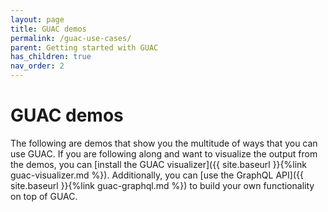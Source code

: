 ```yaml
---
layout: page
title: GUAC demos
permalink: /guac-use-cases/
parent: Getting started with GUAC
has_children: true
nav_order: 2
---
```


# GUAC demos

The following are demos that show you the multitude of ways that you can use
GUAC. If you are following along and want to visualize the output from the
demos, you can [install the GUAC visualizer]({{ site.baseurl }}{%link
guac-visualizer.md %}). Additionally, you can [use the GraphQL API]({{
site.baseurl }}{%link guac-graphql.md %}) to build your own functionality on top
of GUAC.
